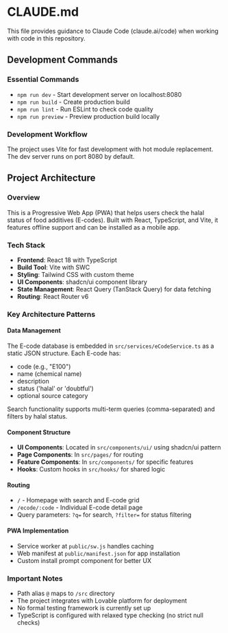 # CLAUDE.md

This file provides guidance to Claude Code (claude.ai/code) when working with code in this repository.

## Development Commands

### Essential Commands
- `npm run dev` - Start development server on localhost:8080
- `npm run build` - Create production build
- `npm run lint` - Run ESLint to check code quality
- `npm run preview` - Preview production build locally

### Development Workflow
The project uses Vite for fast development with hot module replacement. The dev server runs on port 8080 by default.

## Project Architecture

### Overview
This is a Progressive Web App (PWA) that helps users check the halal status of food additives (E-codes). Built with React, TypeScript, and Vite, it features offline support and can be installed as a mobile app.

### Tech Stack
- **Frontend**: React 18 with TypeScript
- **Build Tool**: Vite with SWC
- **Styling**: Tailwind CSS with custom theme
- **UI Components**: shadcn/ui component library
- **State Management**: React Query (TanStack Query) for data fetching
- **Routing**: React Router v6

### Key Architecture Patterns

#### Data Management
The E-code database is embedded in `src/services/eCodeService.ts` as a static JSON structure. Each E-code has:
- code (e.g., "E100")
- name (chemical name)
- description
- status ('halal' or 'doubtful')
- optional source category

Search functionality supports multi-term queries (comma-separated) and filters by halal status.

#### Component Structure
- **UI Components**: Located in `src/components/ui/` using shadcn/ui pattern
- **Page Components**: In `src/pages/` for routing
- **Feature Components**: In `src/components/` for specific features
- **Hooks**: Custom hooks in `src/hooks/` for shared logic

#### Routing
- `/` - Homepage with search and E-code grid
- `/ecode/:code` - Individual E-code detail page
- Query parameters: `?q=` for search, `?filter=` for status filtering

#### PWA Implementation
- Service worker at `public/sw.js` handles caching
- Web manifest at `public/manifest.json` for app installation
- Custom install prompt component for better UX

### Important Notes
- Path alias `@` maps to `/src` directory
- The project integrates with Lovable platform for deployment
- No formal testing framework is currently set up
- TypeScript is configured with relaxed type checking (no strict null checks)